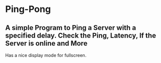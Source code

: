 # Ping-Pong
A simple Program to Ping a Server with a specified delay.
Check the Ping, Latency, If the Server is online and More
--
Has a nice display mode for fullscreen.

